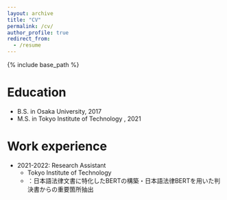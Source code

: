 ```yaml
---
layout: archive
title: "CV"
permalink: /cv/
author_profile: true
redirect_from:
  - /resume
---
```


{% include base_path %}

Education
======
* B.S. in Osaka University, 2017
* M.S. in Tokyo Institute of Technology , 2021

Work experience
======
* 2021-2022: Research Assistant
  * Tokyo Institute of Technology
  * ：日本語法律文書に特化したBERTの構築・日本語法律BERTを用いた判決書からの重要箇所抽出

